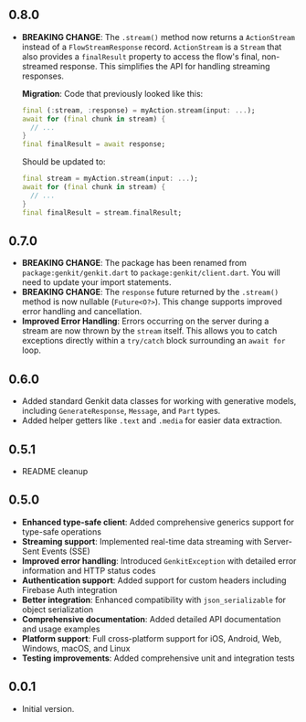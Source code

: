 ## 0.8.0

- **BREAKING CHANGE**: The `.stream()` method now returns a `ActionStream` instead of a `FlowStreamResponse` record. `ActionStream` is a `Stream` that also provides a `finalResult` property to access the flow's final, non-streamed response. This simplifies the API for handling streaming responses.

  **Migration**:
  Code that previously looked like this:
  ```dart
  final (:stream, :response) = myAction.stream(input: ...);
  await for (final chunk in stream) {
    // ...
  }
  final finalResult = await response;
  ```

  Should be updated to:
  ```dart
  final stream = myAction.stream(input: ...);
  await for (final chunk in stream) {
    // ...
  }
  final finalResult = stream.finalResult;
  ```

## 0.7.0

- **BREAKING CHANGE**: The package has been renamed from `package:genkit/genkit.dart` to `package:genkit/client.dart`. You will need to update your import statements.
- **BREAKING CHANGE**: The `response` future returned by the `.stream()` method is now nullable (`Future<O?>`). This change supports improved error handling and cancellation.
- **Improved Error Handling**: Errors occurring on the server during a stream are now thrown by the `stream` itself. This allows you to catch exceptions directly within a `try/catch` block surrounding an `await for` loop.

## 0.6.0

- Added standard Genkit data classes for working with generative models, including `GenerateResponse`, `Message`, and `Part` types.
- Added helper getters like `.text` and `.media` for easier data extraction.

## 0.5.1

- README cleanup

## 0.5.0

- **Enhanced type-safe client**: Added comprehensive generics support for type-safe operations
- **Streaming support**: Implemented real-time data streaming with Server-Sent Events (SSE)
- **Improved error handling**: Introduced `GenkitException` with detailed error information and HTTP status codes
- **Authentication support**: Added support for custom headers including Firebase Auth integration
- **Better integration**: Enhanced compatibility with `json_serializable` for object serialization
- **Comprehensive documentation**: Added detailed API documentation and usage examples
- **Platform support**: Full cross-platform support for iOS, Android, Web, Windows, macOS, and Linux
- **Testing improvements**: Added comprehensive unit and integration tests

## 0.0.1

- Initial version.
